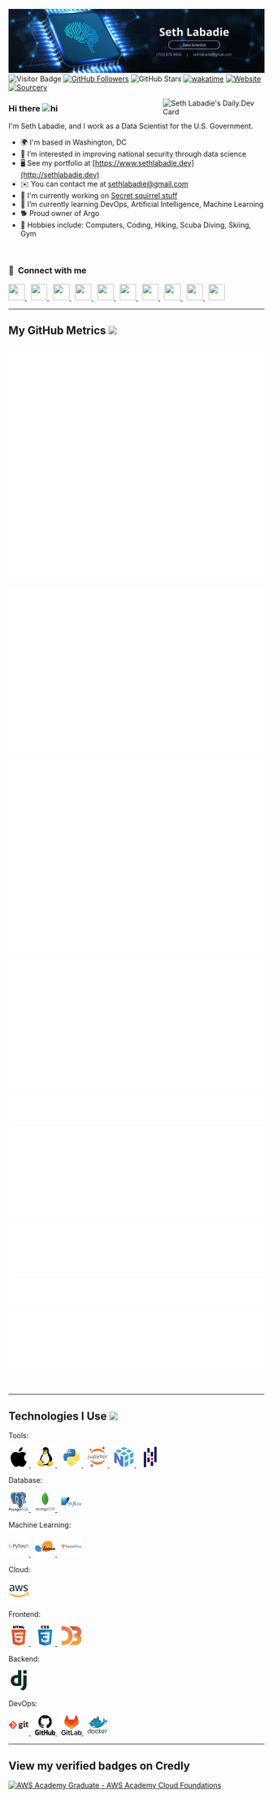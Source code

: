 ![Banner](/assets/img/Banner_Labadie.png)
![Visitor Badge](https://visitor-badge.laobi.icu/badge?page_id=sethlabadie)
[![GitHub Followers](https://img.shields.io/github/followers/sethlabadie?logo=github&style=plastic)](https://github.com/sethlabadie?tab=followers)
![GitHub Stars](https://img.shields.io/github/stars/sethlabadie?logo=github&style=plastic)
[![wakatime](https://wakatime.com/badge/user/018d1a7a-3684-4fa0-a2d4-18ba89ddd697.svg)](https://wakatime.com/@018d1a7a-3684-4fa0-a2d4-18ba89ddd697)
[![Website](https://img.shields.io/website?label=sethlabadie.dev&url=https%3A%2F%2Fsethlabadie.dev)](https://sethlabadie.dev)
[![Sourcery](https://img.shields.io/badge/Sourcery-enabled-brightgreen)](https://sourcery.ai)

<!--- Daily.dev card (Not updating properly)--->
<!-- <div align="left">
  <a href="https://api.daily.dev/sethlabadie" target="_blank">
    <img
      width="300"
      align="right"
      src="./assets/img/devcard.png"
      alt="Seth Labadie's Daily.Dev Card"
    />
  </a>
</div> -->


<!--- Daily.dev card --->
<div align="left">
  <a href="https://app.daily.dev/sethlabadie" target="_blank">
    <img
      width="200"
      align="right"
      src="https://api.daily.dev/devcards/v2/BiDSECVhUxmd1tvIxeqCU.png?type=default&r=8e1"
      alt="Seth Labadie's Daily.Dev Card"
    />
  </a>
</div>


### Hi there <img src="https://user-images.githubusercontent.com/1303154/88677602-1635ba80-d120-11ea-84d8-d263ba5fc3c0.gif" width="28px" height="28px" alt="hi">


I'm Seth Labadie, and I work as a Data Scientist for the U.S. Government.

* 🌍  I'm based in Washington, DC
* 👀 I’m interested in improving national security through data science
* 🖥️  See my portfolio at [https://www.sethlabadie.dev](http://sethlabadie.dev)
* ✉️  You can contact me at [sethlabadie@gmail.com](mailto:sethlabadie@gmail.com)
* 🚀  I'm currently working on [Secret squirrel stuff](http://www.dod.mil)
* 🌱 I’m currently learning DevOps, Artificial Intelligence, Machine Learning
* 🐕 Proud owner of Argo
  <!--- 💍 Married to Martha-->
* 🙉 Hobbies include: Computers, Coding, Hiking, Scuba Diving, Skiing, Gym
<br/>


### 🔗 &nbsp;Connect with me

<p align="left"> 

<a href="https://www.linkedin.com/in/sethlabadie" target="_blank" rel="noreferrer"> <picture> <source media="(prefers-color-scheme: dark)" srcset="https://raw.githubusercontent.com/danielcranney/readme-generator/main/public/icons/socials/linkedin-dark.svg" /> <source media="(prefers-color-scheme: light)" srcset="https://raw.githubusercontent.com/danielcranney/readme-generator/main/public/icons/socials/linkedin.svg" /> <img src="https://raw.githubusercontent.com/danielcranney/readme-generator/main/public/icons/socials/linkedin.svg" width="32" height="32" /> </picture> </a>&nbsp;
<a href="https://www.github.com/sethlabadie" target="_blank" rel="noreferrer"> <picture> <source media="(prefers-color-scheme: dark)" srcset="https://raw.githubusercontent.com/danielcranney/readme-generator/main/public/icons/socials/github-dark.svg" /> <source media="(prefers-color-scheme: light)" srcset="https://raw.githubusercontent.com/danielcranney/readme-generator/main/public/icons/socials/github.svg" /> <img src="https://raw.githubusercontent.com/danielcranney/readme-generator/main/public/icons/socials/github.svg" width="32" height="32" /> </picture> </a>&nbsp;
<a href="https://www.gitlab.com/sethlabadie" target="_blank" rel="noreferrer"> <picture> <source media="(prefers-color-scheme: dark)" srcset="undefined" /> <source media="(prefers-color-scheme: light)" srcset="https://raw.githubusercontent.com/danielcranney/readme-generator/main/public/icons/socials/gitlab.svg" /> <img src="https://raw.githubusercontent.com/danielcranney/readme-generator/main/public/icons/socials/gitlab.svg" width="32" height="32" /> </picture> </a>&nbsp;
<a href="https://www.x.com/sethlabadie" target="_blank" rel="noreferrer"> <picture> <source media="(prefers-color-scheme: dark)" srcset="https://raw.githubusercontent.com/danielcranney/readme-generator/main/public/icons/socials/twitter-dark.svg" /> <source media="(prefers-color-scheme: light)" srcset="https://raw.githubusercontent.com/danielcranney/readme-generator/main/public/icons/socials/twitter.svg" /> <img src="https://raw.githubusercontent.com/danielcranney/readme-generator/main/public/icons/socials/twitter.svg" width="32" height="32" /> </picture> </a>&nbsp;
<a href="https://www.stackoverflow.com/users/sethlabadie" target="_blank" rel="noreferrer"> <picture> <source media="(prefers-color-scheme: dark)" srcset="https://raw.githubusercontent.com/danielcranney/readme-generator/main/public/icons/socials/stackoverflow-dark.svg" /> <source media="(prefers-color-scheme: light)" srcset="https://raw.githubusercontent.com/danielcranney/readme-generator/main/public/icons/socials/stackoverflow.svg" /> <img src="https://raw.githubusercontent.com/danielcranney/readme-generator/main/public/icons/socials/stackoverflow.svg" width="32" height="32" /> </picture> </a>&nbsp;
<a href="https://www.dev.to/sethlabadie" target="_blank" rel="noreferrer"> <picture> <source media="(prefers-color-scheme: dark)" srcset="https://raw.githubusercontent.com/danielcranney/readme-generator/main/public/icons/socials/devdotto-dark.svg" /> <source media="(prefers-color-scheme: light)" srcset="https://raw.githubusercontent.com/danielcranney/readme-generator/main/public/icons/socials/devdotto.svg" /> <img src="https://raw.githubusercontent.com/danielcranney/readme-generator/main/public/icons/socials/devdotto.svg" width="32" height="32" /> </picture> </a>&nbsp;
<a href="https://discord.com/users/sethlabadie" target="_blank" rel="noreferrer"> <picture> <source media="(prefers-color-scheme: dark)" srcset="https://raw.githubusercontent.com/danielcranney/readme-generator/main/public/icons/socials/discord-dark.svg" /> <source media="(prefers-color-scheme: light)" srcset="https://raw.githubusercontent.com/danielcranney/readme-generator/main/public/icons/socials/discord.svg" /> <img src="https://raw.githubusercontent.com/danielcranney/readme-generator/main/public/icons/socials/discord.svg" width="32" height="32" /> </picture> </a>&nbsp;
<a href="https://codesandbox.io/u/sethlabadie" target="_blank" rel="noreferrer"> <picture> <source media="(prefers-color-scheme: dark)" srcset="https://raw.githubusercontent.com/danielcranney/readme-generator/main/public/icons/socials/codesandbox-dark.svg" /> <source media="(prefers-color-scheme: light)" srcset="https://raw.githubusercontent.com/danielcranney/readme-generator/main/public/icons/socials/codesandbox.svg" /> <img src="https://raw.githubusercontent.com/danielcranney/readme-generator/main/public/icons/socials/codesandbox.svg" width="32" height="32" /> </picture> </a> &nbsp;
<a href="https://sethlabadie.hashnode.dev" target="_blank" rel="noreferrer"> <picture> <source media="(prefers-color-scheme: dark)" srcset="https://raw.githubusercontent.com/danielcranney/readme-generator/main/public/icons/socials/hashnode-dark.svg" /> <source media="(prefers-color-scheme: light)" srcset="https://raw.githubusercontent.com/danielcranney/readme-generator/main/public/icons/socials/hashnode.svg" /> <img src="https://raw.githubusercontent.com/danielcranney/readme-generator/main/public/icons/socials/hashnode.svg" width="32" height="32" /> </picture> </a> &nbsp;
<a href="http://www.medium.com/sethlabadie" target="_blank" rel="noreferrer"> <picture> <source media="(prefers-color-scheme: dark)" srcset="https://raw.githubusercontent.com/danielcranney/readme-generator/main/public/icons/socials/medium-dark.svg" /> <source media="(prefers-color-scheme: light)" srcset="https://raw.githubusercontent.com/danielcranney/readme-generator/main/public/icons/socials/medium.svg" /> <img src="https://raw.githubusercontent.com/danielcranney/readme-generator/main/public/icons/socials/medium.svg" width="32" height="32" /> </picture> </a>
</p>




<!---
[![website](/assets/img/globe-light.svg)](https://sethlabadie.dev#gh-light-mode-only)
[![website](/assets/img/globe-dark.svg)](https://sethlabadie.dev#gh-dark-mode-only)
&nbsp;&nbsp;
[![website](/assets/img/youtube-light.svg)](https://youtube.com/sethlabadie#gh-light-mode-only)
[![website](/assets/img/youtube-dark.svg)](https://youtube.com/sethlabadie#gh-dark-mode-only)
&nbsp;&nbsp;
[![website](/assets/img/twitter-light.svg)](https://twitter.com/sethlabadie#gh-light-mode-only)
[![website](/assets/img/twitter-dark.svg)](https://twitter.com/sethlabadie#gh-dark-mode-only)
&nbsp;&nbsp;
[![website](/assets/img/linkedin-light.svg)](https://linkedin.com/in/sethlabadie#gh-light-mode-only)
[![website](/assets/img/linkedin-dark.svg)](https://linkedin.com/in/sethlabadie#gh-dark-mode-only)
&nbsp;&nbsp;
[![website](/assets/img/instagram-light.svg)](https://instagram.com/sethlabadie#gh-light-mode-only)
[![website](/assets/img/instagram-dark.svg)](https://instagram.com/sethlabadie#gh-dark-mode-only)
--->


---
<!--- GitHub Metrics --->
<h2> My GitHub Metrics <img src='https://media1.giphy.com/media/du3J3cXyzhj75IOgvA/giphy.gif?cid=ecf05e47x2g034i9pzwtzzsd3xgg2w9nr94t4tflbbgo3008&rid=giphy.gif' width="40"> </h2>

<!--- GitHub Metrics --->

![Introduction](/assets/img/metrics.plugin.base.svg)<br/><br/>
![Seth's WakaTime Stats](/assets/img/metrics.plugin.wakatime.svg)<br/>
![Languages In-Depth and Recent](/assets/img/metrics.plugin.languages.svg)<br/>
![Followers](/assets/img/metrics.plugin.people.followers.svg)<br/>
![Starred Topics](/assets/img/metrics.plugin.starred-topics.icons.svg)<br/>
![Achievements](/assets/img/metrics.plugin.achievements.svg)<br/>
![Leetcode](/assets/img/metrics.plugin.leetcode.svg)<br/>
![StackOverflow](/assets/img/metrics.plugin.stackoverflow.svg)<br/>
![Contributions](/assets/img/metrics.plugin.contributions.svg)<br/>
![Discussions](/assets/img/metrics.plugin.discussions.svg)<br/>
<!--
![Stargazers Combined](/assets/img/metrics.plugin.stargazers.combined.svg)<br/>
--->
<!---![Sponsors](/assets/img/metrics.plugin.sponsors.svg)<br/><br/> --->
<br/>


---

<h2> Technologies I Use <img src = "https://media2.giphy.com/media/QssGEmpkyEOhBCb7e1/giphy.gif?cid=ecf05e47a0n3gi1bfqntqmob8g9aid1oyj2wr3ds3mg700bl&rid=giphy.gif" width="32"> </h2>

Tools:
<p align="left">
<a href="https://www.apple.com/macos/" target="_blank" rel="noreferrer"> <picture> <source media="(prefers-color-scheme: dark)" srcset="https://raw.githubusercontent.com/devicons/devicon/master/icons/apple/apple-original.svg" /> <source media="(prefers-color-scheme: light)" srcset="https://raw.githubusercontent.com/devicons/devicon/master/icons/apple/apple-original.svg" /> <img src="https://raw.githubusercontent.com/devicons/devicon/master/icons/apple/apple-original.svg" alt="macos" width="40" height="40" /> </picture> </a>&nbsp;
<a href="https://www.linux.org/" target="_blank" rel="noreferrer"> <picture> <source media="(prefers-color-scheme: dark)" srcset="https://raw.githubusercontent.com/devicons/devicon/master/icons/linux/linux-original.svg" /> <source media="(prefers-color-scheme: light)" srcset="https://raw.githubusercontent.com/devicons/devicon/master/icons/linux/linux-original.svg" /> <img src="https://raw.githubusercontent.com/devicons/devicon/master/icons/linux/linux-original.svg" alt="linux" width="40" height="40" /> </picture> </a>&nbsp;
<a href="https://www.python.org" target="_blank" rel="noreferrer"> <picture> <source media="(prefers-color-scheme: dark)" srcset="https://raw.githubusercontent.com/devicons/devicon/master/icons/python/python-original.svg" /> <source media="(prefers-color-scheme: light)" srcset="https://raw.githubusercontent.com/devicons/devicon/master/icons/python/python-original.svg" /> <img src="https://raw.githubusercontent.com/devicons/devicon/master/icons/python/python-original.svg" alt="python" width="40" height="40" /> </picture> </a>&nbsp;
<a href="https://www.jupyter.org/" target="_blank" rel="noreferrer"> <picture> <source media="(prefers-color-scheme: dark)" srcset="https://raw.githubusercontent.com/devicons/devicon/master/icons/jupyter/jupyter-original-wordmark.svg" /> <source media="(prefers-color-scheme: light)" srcset="https://raw.githubusercontent.com/devicons/devicon/master/icons/jupyter/jupyter-original-wordmark.svg" /> <img src="https://raw.githubusercontent.com/devicons/devicon/master/icons/jupyter/jupyter-original-wordmark.svg" alt="jupyter" width="40" height="40"/> </picture> </a>&nbsp;
<a href="https://numpy.org/" target="_blank" rel="noreferrer"> <picture> <source media="(prefers-color-scheme: dark)" srcset="https://raw.githubusercontent.com/devicons/devicon/master/icons/numpy/numpy-original.svg" /> <source media="(prefers-color-scheme: light)" srcset="https://raw.githubusercontent.com/devicons/devicon/master/icons/numpy/numpy-original.svg" /> <img src="https://raw.githubusercontent.com/devicons/devicon/master/icons/numpy/numpy-original.svg" alt="numpy" width="40" height="40"/> </picture> </a>&nbsp;
<a href="https://pandas.pydata.org/" target="_blank" rel="noreferrer"> <picture> <source media="(prefers-color-scheme: dark)" srcset="https://raw.githubusercontent.com/devicons/devicon/master/icons/pandas/pandas-original.svg" /> <source media="(prefers-color-scheme: light)" srcset="https://raw.githubusercontent.com/devicons/devicon/master/icons/pandas/pandas-original.svg" /> <img src="https://raw.githubusercontent.com/devicons/devicon/master/icons/pandas/pandas-original.svg" alt="pandas" width="40" height="40"/> </picture> </a>

</p>

Database:
<p align="left">
<a href="https://www.postgresql.org" target="_blank" rel="noreferrer"> <picture> <source media="(prefers-color-scheme: dark)" srcset="https://raw.githubusercontent.com/devicons/devicon/master/icons/postgresql/postgresql-original-wordmark.svg" /> <source media="(prefers-color-scheme: light)" srcset="https://raw.githubusercontent.com/devicons/devicon/master/icons/postgresql/postgresql-original-wordmark.svg" /> <img src="https://raw.githubusercontent.com/devicons/devicon/master/icons/postgresql/postgresql-original-wordmark.svg" alt="postgresql" width="40" height="40" /> </picture> </a>&nbsp;
<a href="https://www.mongodb.com/" target="_blank" rel="noreferrer"> <picture> <source media="(prefers-color-scheme: dark)" srcset="https://raw.githubusercontent.com/devicons/devicon/master/icons/mongodb/mongodb-original-wordmark.svg" /> <source media="(prefers-color-scheme: light)" srcset="https://raw.githubusercontent.com/devicons/devicon/master/icons/mongodb/mongodb-original-wordmark.svg" /> <img src="https://raw.githubusercontent.com/devicons/devicon/master/icons/mongodb/mongodb-original-wordmark.svg" alt="mongodb" width="40" height="40" /> </picture> </a>&nbsp;
<a href="https://www.sqlite.org/" target="_blank" rel="noreferrer"> <picture> <source media="(prefers-color-scheme: dark)" srcset="https://raw.githubusercontent.com/devicons/devicon/master/icons/sqlite/sqlite-original-wordmark.svg" /> <source media="(prefers-color-scheme: light)" srcset="https://raw.githubusercontent.com/devicons/devicon/master/icons/sqlite/sqlite-original-wordmark.svg" /> <img src="https://raw.githubusercontent.com/devicons/devicon/master/icons/sqlite/sqlite-original-wordmark.svg" alt="sqlite" width="40" height="40" /> </picture> </a>
</p>

<!--
<a href="https://www.mysql.com/" target="_blank"> <img src="https://raw.githubusercontent.com/devicons/devicon/master/icons/mysql/mysql-original-wordmark.svg" alt="mysql" width="40" height="40"/> </a>&nbsp;&nbsp;
<a href="https://redis.io/" target="_blank"> <img src="https://raw.githubusercontent.com/devicons/devicon/master/icons/redis/redis-original.svg" alt="redis" width="40" height="40"/> </a>&nbsp;&nbsp;
-->

Machine Learning:
<p align="left">


<a href="https://pytorch.org/" target="_blank" rel="noreferrer"> <picture> <source media="(prefers-color-scheme: dark)" srcset="https://raw.githubusercontent.com/devicons/devicon/master/icons/pytorch/pytorch-original-wordmark.svg" /> <source media="(prefers-color-scheme: light)" srcset="https://raw.githubusercontent.com/devicons/devicon/master/icons/pytorch/pytorch-original-wordmark.svg" /> <img src="https://raw.githubusercontent.com/devicons/devicon/master/icons/pytorch/pytorch-original-wordmark.svg" alt="pytorch" width="40" height="40" /> </picture> </a>&nbsp;
<a href="https://scikit-learn.org/" target="_blank" rel="noreferrer"> <picture> <source media="(prefers-color-scheme: dark)" srcset="https://raw.githubusercontent.com/devicons/devicon/master/icons/scikitlearn/scikitlearn-original.svg" /> <source media="(prefers-color-scheme: light)" srcset="https://raw.githubusercontent.com/devicons/devicon/master/icons/scikitlearn/scikitlearn-original.svg" /> <img src="https://raw.githubusercontent.com/devicons/devicon/master/icons/scikitlearn/scikitlearn-original.svg" alt="scikit-learn" width="40" height="40" /> </picture> </a>&nbsp;
<a href="https://www.tensorflow.org/" target="_blank" rel="noreferrer"> <picture> <source media="(prefers-color-scheme: dark)" srcset="https://raw.githubusercontent.com/devicons/devicon/master/icons/tensorflow/tensorflow-original-wordmark.svg" /> <source media="(prefers-color-scheme: light)" srcset="https://raw.githubusercontent.com/devicons/devicon/master/icons/tensorflow/tensorflow-original-wordmark.svg" /> <img src="https://raw.githubusercontent.com/devicons/devicon/master/icons/tensorflow/tensorflow-original-wordmark.svg" alt="tensorflow" width="40" height="40" /> </picture> </a>



</p>

Cloud: 
<p align="left">
<a href="https://aws.amazon.com" target="_blank" rel="noreferrer"> <picture> <source media="(prefers-color-scheme: dark)" srcset="https://raw.githubusercontent.com/devicons/devicon/master/icons/amazonwebservices/amazonwebservices-original-wordmark.svg" /> <source media="(prefers-color-scheme: light)" srcset="https://raw.githubusercontent.com/devicons/devicon/master/icons/amazonwebservices/amazonwebservices-original-wordmark.svg" /> <img src="https://raw.githubusercontent.com/devicons/devicon/master/icons/amazonwebservices/amazonwebservices-original-wordmark.svg" alt="aws" width="40" height="40" /> </picture> </a>

</p>

Frontend:
<p align="left">
<a href="https://html.spec.whatwg.org/multipage/" target="_blank" rel="noreferrer"> <picture> <source media="(prefers-color-scheme: dark)" srcset="https://raw.githubusercontent.com/devicons/devicon/master/icons/html5/html5-original-wordmark.svg" /> <source media="(prefers-color-scheme: light)" srcset="https://raw.githubusercontent.com/devicons/devicon/master/icons/html5/html5-original-wordmark.svg" /> <img src="https://raw.githubusercontent.com/devicons/devicon/master/icons/html5/html5-original-wordmark.svg" alt="html5" width="40" height="40" /> </picture> </a>&nbsp;
<a href="https://www.css3.com/" target="_blank" rel="noreferrer"> <picture> <source media="(prefers-color-scheme: dark)" srcset="https://raw.githubusercontent.com/devicons/devicon/master/icons/css3/css3-original-wordmark.svg" /> <source media="(prefers-color-scheme: light)" srcset="https://raw.githubusercontent.com/devicons/devicon/master/icons/css3/css3-original-wordmark.svg" /> <img src="https://raw.githubusercontent.com/devicons/devicon/master/icons/css3/css3-original-wordmark.svg" alt="css3" width="40" height="40" /> </picture> </a>&nbsp;
<a href="https://d3js.org" target="_blank" rel="noreferrer"> <picture> <source media="(prefers-color-scheme: dark)" srcset="https://raw.githubusercontent.com/devicons/devicon/master/icons/d3js/d3js-original.svg" /> <source media="(prefers-color-scheme: light)" srcset="https://raw.githubusercontent.com/devicons/devicon/master/icons/d3js/d3js-original.svg" /> <img src="https://raw.githubusercontent.com/devicons/devicon/master/icons/d3js/d3js-original.svg" alt="d3js" width="40" height="40" /> </picture> </a>
</p>

<!--
<a href="https://www.javascript.com/" target="_blank"> <img src="https://raw.githubusercontent.com/devicons/devicon/master/icons/javascript/javascript-original.svg" alt="javascript" width="40" height="40"/> </a>&nbsp;&nbsp;
<a href="https://www.typescriptlang.org/" target="_blank"> <img src="https://raw.githubusercontent.com/devicons/devicon/master/icons/typescript/typescript-original.svg" alt="typescript" width="40" height="40"/> </a>&nbsp;&nbsp;
<a href="https://www.sass-lang.com/" target="_blank"> <img src="https://raw.githubusercontent.com/devicons/devicon/master/icons/sass/sass-original.svg" alt="sass" width="40" height="40"/> </a>&nbsp;&nbsp;
<a href="https://www.tailwindcss.com/" target="_blank"> <img src="https://raw.githubusercontent.com/devicons/devicon/master/icons/tailwindcss/tailwindcss-plain.svg" alt="tailwindcss" width="40" height="40"/> </a>&nbsp;&nbsp;
<a href="https://www.figma.com/" target="_blank"> <img src="https://raw.githubusercontent.com/devicons/devicon/master/icons/figma/figma-original.svg" alt="figma" width="40" height="40"/> </a>&nbsp;&nbsp;
<a href="https://getbootstrap.com/" target="_blank"> <img src="https://raw.githubusercontent.com/devicons/devicon/master/icons/bootstrap/bootstrap-original.svg" alt="bootstrap" width="40" height="40"/> </a>&nbsp;&nbsp;
<a href="https://svelte.dev/" target="_blank"> <img src="https://raw.githubusercontent.com/devicons/devicon/master/icons/svelte/svelte-original.svg" alt="svelte" width="40" height="40"/> </a>&nbsp;&nbsp;
</p>
<a href="https://www.reactjs.org/" target="_blank"> <img src="https://raw.githubusercontent.com/devicons/devicon/master/icons/react/react-original.svg" alt="react" width="40" height="40"/> </a>&nbsp;&nbsp;
<a href="https://www.vuejs.org/" target="_blank"> <img src="https://raw.githubusercontent.com/devicons/devicon/master/icons/vuejs/vuejs-original.svg" alt="vuejs" width="40" height="40"/> </a>&nbsp;&nbsp;
<a href="https://www.angular.io/" target="_blank"> <img src="https://raw.githubusercontent.com/devicons/devicon/master/icons/angularjs/angularjs-original.svg" alt="angularjs" width="40" height="40"/> </a>&nbsp;&nbsp;
-->

Backend:
<p align="left">
<a href="https://www.djangoproject.com/" target="_blank" rel="noreferrer"> <picture> <source media="(prefers-color-scheme: dark)" srcset="https://github.com/devicons/devicon/blob/master/icons/django/django-plain.svg" /> <source media="(prefers-color-scheme: light)" srcset="https://github.com/devicons/devicon/blob/master/icons/django/django-plain.svg" /> <img src="https://github.com/devicons/devicon/blob/master/icons/django/django-plain.svg" alt="django" width="40" height="40" /> </picture> </a>
</p>
<!--
<a href="https://www.fastapi.org/" target="_blank"> <img src="https://raw.githubusercontent.com/devicons/devicon/master/icons/fastapi/fastapi-original.svg" alt="fastapi" width="40" height="40"/> </a>&nbsp;&nbsp;
<a href="https://www.nodejs.org/" target="_blank"> <img src="https://raw.githubusercontent.com/devicons/devicon/master/icons/nodejs/nodejs-original.svg" alt="nodejs" width="40" height="40"/> </a>&nbsp;&nbsp;
-->

DevOps:
<p align="left">
<a href="https://www.git-scm.com/" target="_blank" rel="noreferrer"> <picture> <source media="(prefers-color-scheme: dark)" srcset="https://github.com/devicons/devicon/blob/master/icons/git/git-original-wordmark.svg" /> <source media="(prefers-color-scheme: light)" srcset="https://github.com/devicons/devicon/blob/master/icons/git/git-original-wordmark.svg" /> <img src="https://github.com/devicons/devicon/blob/master/icons/git/git-original-wordmark.svg" alt="git" width="40" height="40" /> </picture> </a>&nbsp;
<a href="https://www.github.com/" target="_blank" rel="noreferrer"> <picture> <source media="(prefers-color-scheme: dark)" srcset="https://raw.githubusercontent.com/devicons/devicon/master/icons/github/github-original-wordmark.svg" /> <source media="(prefers-color-scheme: light)" srcset="https://raw.githubusercontent.com/devicons/devicon/master/icons/github/github-original-wordmark.svg" /> <img src="https://raw.githubusercontent.com/devicons/devicon/master/icons/github/github-original-wordmark.svg" alt="github" width="40" height="40" /> </picture> </a>&nbsp;
<a href="https://www.gitlab.com/" target="_blank" rel="noreferrer"> <picture> <source media="(prefers-color-scheme: dark)" srcset="https://github.com/devicons/devicon/blob/master/icons/gitlab/gitlab-original-wordmark.svg" /> <source media="(prefers-color-scheme: light)" srcset="https://github.com/devicons/devicon/blob/master/icons/gitlab/gitlab-original-wordmark.svg" /> <img src="https://github.com/devicons/devicon/blob/master/icons/gitlab/gitlab-original-wordmark.svg" alt="gitlab" width="40" height="40" /> </picture> </a>&nbsp;
<a href="https://www.docker.com/" target="_blank" rel="noreferrer"> <picture> <source media="(prefers-color-scheme: dark)" srcset="https://raw.githubusercontent.com/devicons/devicon/master/icons/docker/docker-original-wordmark.svg" /> <source media="(prefers-color-scheme: light)" srcset="https://raw.githubusercontent.com/devicons/devicon/master/icons/docker/docker-original-wordmark.svg" /> <img src="https://raw.githubusercontent.com/devicons/devicon/master/icons/docker/docker-original-wordmark.svg" alt="docker" width="40" height="40" /> </picture> </a>
</p>
<!--
<a href="https://www.jenkins.io/" target="_blank"> <img src="https://raw.githubusercontent.com/devicons/devicon/master/icons/jenkins/jenkins-original.svg" alt="jenkins" width="40" height="40"/> </a>&nbsp;&nbsp;
<a href="https://www.ansible.com/" target="_blank"> <img src="https://raw.githubusercontent.com/devicons/devicon/master/icons/ansible/ansible-original.svg" alt="ansible" width="40" height="40"/> </a>&nbsp;&nbsp;
<a href="https://www.terraform.io/" target="_blank"> <img src="https://raw.githubusercontent.com/devicons/devicon/master/icons/terraform/terraform-original.svg" alt="terraform" width="40" height="40"/> </a>&nbsp;&nbsp;
<a href="https://www.prometheus.io/" target="_blank"> <img src="https://raw.githubusercontent.com/devicons/devicon/master/icons/prometheus/prometheus-original.svg" alt="prometheus
" width="40" height="40"/> </a>&nbsp;&nbsp;
<a href="https://www.kubernetes.io/" target="_blank"> <img src="https://raw.githubusercontent.com/devicons/devicon/master/icons/kubernetes/kubernetes-plain.svg" alt="kubernetes" width="40" height="40"/> </a>&nbsp;&nbsp;
-->





<!---Stack Exchange Flair (https://stackexchange.com/users/5692844/seth-l) (need 200 points to display)
<a href="https://stackexchange.com/users/5692844/seth-l"><img src="https://stackexchange.com/users/flair/5692844.png" width="208" height="58" alt="profile for Seth L. on Stack Exchange, a network of free, community-driven Q&amp;A sites" title="profile for Seth L. on Stack Exchange, a network of free, community-driven Q&amp;A sites" /></a>
--->


<!---
---
📕 &nbsp;**Latest Blog Posts**
--->

<!-- BLOG-POST-LIST:START -->

<!-- BLOG-POST-LIST:END -->


<!--
---
## My Holopin Badges

[![Holopin](https://holopin.me/sethlabadie)](https://holopin.io/@sethlabadie)
[![@ombratteng's Holopin board](https://holopin.io/api/user/board?user=ombratteng)](https://holopin.io/@ombratteng)
-->

---

## View my verified badges on Credly

<!--START_SECTION:badges-->
[![AWS Academy Graduate - AWS Academy Cloud Foundations](https://images.credly.com/size/110x110/images/73e4a58b-a8ef-41a3-a7db-9183dd269882/image.png)](http://www.credly.com/badges/1761c0cd-c4f3-4fa7-8854-6b00479f4c46 "AWS Academy Graduate - AWS Academy Cloud Foundations")
<!--END_SECTION:badges-->







<!---

### Badges

<b>My GitHub Stats</b>

<a href="http://www.github.com/sethlabadie"><img src="https://github-readme-stats.vercel.app/api?username=sethlabadie&show_icons=true&hide=&count_private=true&title_color=0891b2&text_color=ffffff&icon_color=0891b2&bg_color=1c1917&hide_border=true&show_icons=true" alt="sethlabadie's GitHub stats" /></a>

<a href="http://www.github.com/sethlabadie"><img src="https://github-readme-streak-stats.herokuapp.com/?user=sethlabadie&stroke=ffffff&background=1c1917&ring=0891b2&fire=0891b2&currStreakNum=ffffff&currStreakLabel=0891b2&sideNums=ffffff&sideLabels=ffffff&dates=ffffff&hide_border=true" /></a>

<a href="http://www.github.com/sethlabadie"><img src="https://github-readme-activity-graph.cyclic.app/graph?username=sethlabadie&bg_color=1c1917&color=ffffff&line=0891b2&point=ffffff&area_color=1c1917&area=true&hide_border=true&custom_title=GitHub%20Commits%20Graph" alt="GitHub Commits Graph" /></a>

<a href="https://github.com/sethlabadie" align="left"><img src="https://github-readme-stats.vercel.app/api/top-langs/?username=sethlabadie&langs_count=10&title_color=0891b2&text_color=ffffff&icon_color=0891b2&bg_color=1c1917&hide_border=true&locale=en&custom_title=Top%20%Languages" alt="Top Languages" /></a>

<b>Top Repositories</b>

<div width="100%" align="center"><a href="https://github.com/sethlabadie/sethlabadie" align="left"><img align="left" width="45%" src="https://github-readme-stats.vercel.app/api/pin/?username=sethlabadie&repo=sethlabadie&title_color=0891b2&text_color=ffffff&icon_color=0891b2&bg_color=1c1917&hide_border=true&locale=en" /></a></div><br /><br /><br /><br /><br /><br /><br />

### Support Me

<ul style="list-style-type: none; margin: 0;">

<li style="display: inline-block; margin-right: 0.25rem;"><a href="https://www.buymeacoffee.com/sethlabadie"><img src="https://cdn.buymeacoffee.com/buttons/v2/default-yellow.png" width="150"/></a></li>

<li style="display: inline-block; margin-right: 0.25rem;"><a href="https://www.ko-fi.com/sethlabadie"><img src="https://storage.ko-fi.com/cdn/kofi2.png?v=3" width="150"/></a></li>

</ul>

--->
